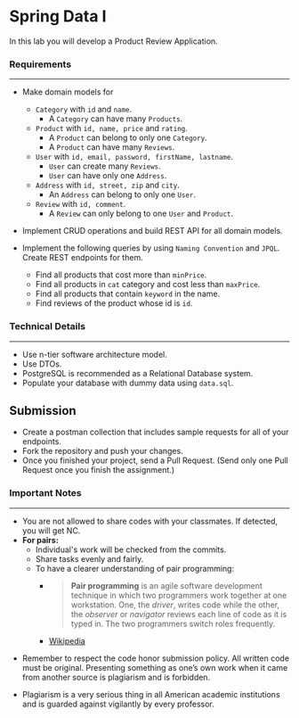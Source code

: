 # Spring Data I

In this lab you will develop a Product Review Application.

### Requirements
---

* Make domain models for
    * `Category` with `id` and `name`.
        * A `Category` can have many `Products`.
    * `Product` with `id, name, price` and `rating`.
        * A `Product` can belong to only one `Category`.
        * A `Product` can have many `Reviews`.
    * `User` with `id, email, password, firstName, lastname`.
        * `User` can create many `Reviews`.
        * `User` can have only one `Address`.
    * `Address` with `id, street, zip` and `city`.
        * An `Address` can belong to only one `User`.
    * `Review` with `id, comment`.
        * A `Review` can only belong to one `User` and `Product`.

* Implement CRUD operations and build REST API for all domain models.

* Implement the following queries by using `Naming Convention` and `JPQL`. Create REST endpoints for them.
    * Find all products that cost more than `minPrice`.
    * Find all products in `cat` category and cost less than `maxPrice`.
    * Find all products that contain `keyword` in the name.
    * Find reviews of the product whose id is `id`.

### Technical Details
---

* Use n-tier software architecture model.
* Use DTOs.
* PostgreSQL is recommended as a Relational Database system.
* Populate your database with dummy data using `data.sql`.

## Submission

* Create a postman collection that includes sample requests for all of your endpoints.
* Fork the repository and push your changes.
* Once you finished your project, send a Pull Request. (Send only one Pull Request once you finish the assignment.)

### Important Notes
---

* You are not allowed to share codes with your classmates. If detected, you will get NC.
* **For pairs:**
    * Individual's work will be checked from the commits.
    * Share tasks evenly and fairly.
    * To have a clearer understanding of pair programming:
        *  > **Pair programming** is an agile software development technique in which two programmers work together at
           one workstation. One, the _driver_, writes code while the other, the _observer_ or _navigator_ reviews each
           line of code as it is typed in. The two programmers switch roles frequently.
        * [Wikipedia](https://en.wikipedia.org/wiki/Pair_programming#:~:text=Pair%20programming%20is%20an%20agile,two%20programmers%20switch%20roles%20frequently.)

- Remember to respect the code honor submission policy. All written code must be original. Presenting something as one’s
  own work when it came from another source is plagiarism and is forbidden.

- Plagiarism is a very serious thing in all American academic institutions and is guarded against vigilantly by every
  professor.

